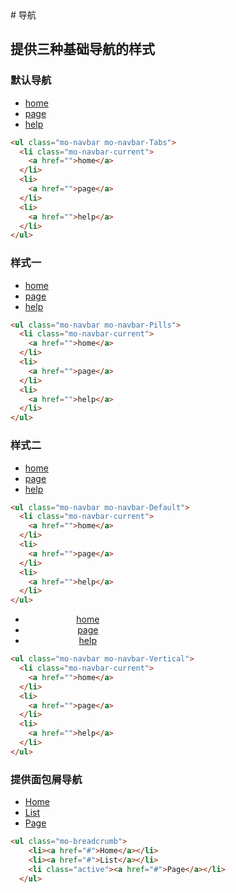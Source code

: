 <link rel="stylesheet" href="http://mocha.oa.com/v2/definitions/pc/view/navbar/navbar.min.css">
<link rel="stylesheet" href="http://mocha.oa.com/v2/definitions/pc/view/navbar/breadcrumb.min.css">
<style>
  .mo-navbar-Vertical{width:200px; text-align:center;}
  </style>
# 导航

## 提供三种基础导航的样式

### 默认导航
<div class="example-prev">
        <a href="javascript:;" title="查看代码" class="example-prev-code"></a>
<ul class="mo-navbar mo-navbar-Tabs">
    <li class="mo-navbar-current">
      <a href="">home</a>
    </li>
    <li>
      <a href="">page</a>
    </li>
    <li>
      <a href="">help</a>
    </li>
  </ul>
  </div>

  ```html
  <ul class="mo-navbar mo-navbar-Tabs">
    <li class="mo-navbar-current">
      <a href="">home</a>
    </li>
    <li>
      <a href="">page</a>
    </li>
    <li>
      <a href="">help</a>
    </li>
  </ul>
  ```

### 样式一
<div class="example-prev">
        <a href="javascript:;" title="查看代码" class="example-prev-code"></a>
  <ul class="mo-navbar mo-navbar-Pills">
    <li class="mo-navbar-current">
      <a href="">home</a>
    </li>
    <li>
      <a href="">page</a>
    </li>
    <li>
      <a href="">help</a>
    </li>
  </ul>
  </div>

  ```html
  <ul class="mo-navbar mo-navbar-Pills">
    <li class="mo-navbar-current">
      <a href="">home</a>
    </li>
    <li>
      <a href="">page</a>
    </li>
    <li>
      <a href="">help</a>
    </li>
  </ul>
  ```

### 样式二
<div class="example-prev">
        <a href="javascript:;" title="查看代码" class="example-prev-code"></a>
  <ul class="mo-navbar mo-navbar-Default">
    <li class="mo-navbar-current">
      <a href="">home</a>
    </li>
    <li>
      <a href="">page</a>
    </li>
    <li>
      <a href="">help</a>
    </li>
  </ul>
  </div>

  ```html
  <ul class="mo-navbar mo-navbar-Default">
    <li class="mo-navbar-current">
      <a href="">home</a>
    </li>
    <li>
      <a href="">page</a>
    </li>
    <li>
      <a href="">help</a>
    </li>
  </ul>
  ```

  <div class="example-prev">
        <a href="javascript:;" title="查看代码" class="example-prev-code"></a>
  <ul class="mo-navbar mo-navbar-Vertical">
    <li class="mo-navbar-current">
      <a href="">home</a>
    </li>
    <li>
      <a href="">page</a>
    </li>
    <li>
      <a href="">help</a>
    </li>
  </ul>
  </div>

  ```html
  <ul class="mo-navbar mo-navbar-Vertical">
    <li class="mo-navbar-current">
      <a href="">home</a>
    </li>
    <li>
      <a href="">page</a>
    </li>
    <li>
      <a href="">help</a>
    </li>
  </ul>
  ```

### 提供面包屑导航
<div class="example-prev">
<a href="javascript:;" title="查看代码" class="example-prev-code"></a>
<ul class="mo-breadcrumb">
    <li><a href="#">Home</a></li>
    <li><a href="#">List</a></li>
    <li class="active"><a href="#">Page</a></li>
  </ul>
</div>

```html
<ul class="mo-breadcrumb">
    <li><a href="#">Home</a></li>
    <li><a href="#">List</a></li>
    <li class="active"><a href="#">Page</a></li>
  </ul>
```